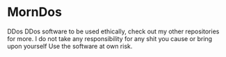 # MornDos
DDos 
DDos software to be used ethically, check out my other repositories for more. I do not take any responsibility for any shit you cause or bring upon yourself
Use the software at own risk. 
